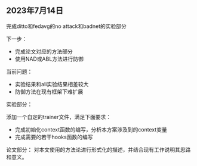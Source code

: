 ## 2023年7月14日

完成ditto和fedavg的no attack和badnet的实验部分

下一步：

- 完成论文对应的方法部分
- 使用NAD或ABL方法进行防御

当前问题：

- 实验结果和ali实验结果相差较大
- 防御方法在现有框架下难扩展


实验部分：

添加一个自定的trainer文件，满足下面要求：

- 完成初始化context函数的编写，分析本方案涉及到的context变量
- 完成需要的若干hooks函数的编写

论文部分：
对本文使用的方法论进行形式化的描述，并结合现有工作说明其思路和意义。
